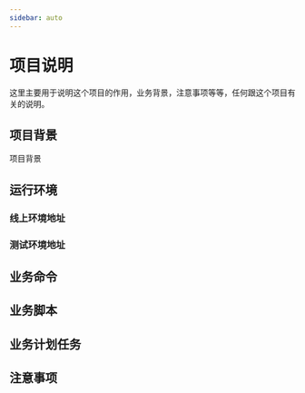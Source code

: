 ```yaml
---
sidebar: auto
---
```

# 项目说明

这里主要用于说明这个项目的作用，业务背景，注意事项等等，任何跟这个项目有关的说明。


## 项目背景

项目背景

## 运行环境

### 线上环境地址

### 测试环境地址

## 业务命令

## 业务脚本

## 业务计划任务

## 注意事项
